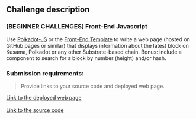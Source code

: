 ## Challenge description
### [BEGINNER CHALLENGES] Front-End Javascript
Use <a href="https://polkadot.js.org/api/start/">Polkadot-JS</a> or the <a href="https://github.com/substrate-developer-hub/substrate-front-end-template">Front-End Template</a> to write a web page (hosted on GitHub pages or similar) that displays information about the latest block on Kusama, Polkadot or any other Substrate-based chain. Bonus: include a component to search for a block by number (height) and/or hash.
### Submission requirements:
> Provide links to your source code and deployed web page. <br/>

 [Link to the deployed web page](https://s5k0651.github.io/dotNetworkBlockInfo/)</br></br>
 [Link to the source code](https://github.com/s5k0651/dotNetworkBlockInfo)
